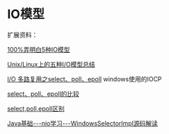 # IO模型





























扩展资料：

[100%弄明白5种IO模型](https://zhuanlan.zhihu.com/p/115912936)

[Unix/Linux上的五种I/O模型总结](https://blog.csdn.net/qq_42500831/article/details/124112282)

[I/O 多路复用之select、poll、epoll](https://www.cnblogs.com/duanxz/p/5155926.html) windows使用的IOCP

[select、poll、epoll的比较](https://www.cnblogs.com/xuxm2007/archive/2011/08/15/2139809.html)

[select,poll,epoll区别](https://blog.csdn.net/qq_24768941/article/details/121517409)

[Java基础---nio学习---WindowsSelectorImpl源码解读](https://blog.csdn.net/xiaoxishuaidaile/article/details/110878166)

